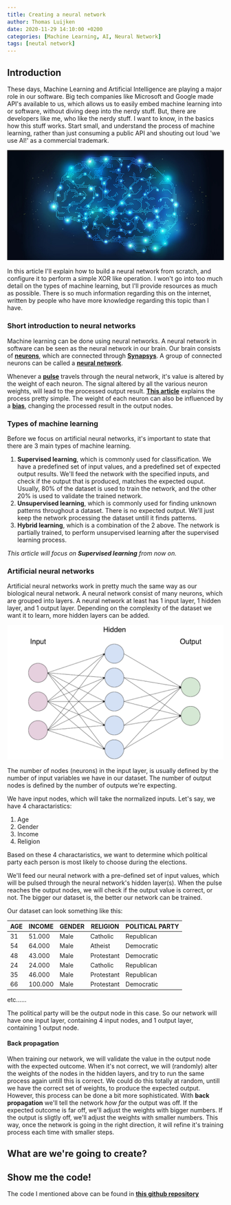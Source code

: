 ```yaml
---
title: Creating a neural network
author: Thomas Luijken
date: 2020-11-29 14:10:00 +0200
categories: [Machine Learning, AI, Neural Network]
tags: [neutal network]
---
```


## Introduction
These days, Machine Learning and Artificial Intelligence are playing a major role in our software. Big tech companies like Microsoft and Google made API's available to us, which allows us to easily embed machine learning into or software, without diving deep into the nerdy stuff. But, there are developers like me, who like the nerdy stuff. I want to know, in the basics how this stuff works. Start small, and understand the process of machine learning, rather than just consuming a public API and shouting out loud 'we use AI!' as a commercial trademark. 

![Image](/assets/img/neural-network/neural_network_brain.png)

In this article I'll explain how to build a neural network from scratch, and configure it to perform a simple XOR like operation. I won't go into too much detail on the types of machine learning, but I'll provide resources as much as possible. There is so much information regarding this on the internet, written by people who have more knowledge regarding this topic than I have.

### Short introduction to neural networks
Machine learning can be done using neural networks. A neural network in software can be seen as the neural network in our brain. Our brain consists of [**neurons**](https://en.wikipedia.org/wiki/Neuron), which are connected through [**Synapsys**](https://en.wikipedia.org/wiki/Synapse). A group of connected neurons can be called a [**neural network**](https://en.wikipedia.org/wiki/Neural_network).

Whenever a [**pulse**](https://en.wikipedia.org/wiki/Action_potential) travels through the neural network, it's value is altered by the weight of each neuron. The signal altered by all the various neuron weights, will lead to the processed output result. [**This article**](https://www.explainthatstuff.com/introduction-to-neural-networks.html) explains the process pretty simple. The weight of each neuron can also be influenced by a [**bias**](https://www.baeldung.com/cs/neural-networks-bias), changing the processed result in the output nodes. 

### Types of machine learning
Before we focus on artificial neural networks, it's important to state that there are 3 main types of machine learning. 
1. **Supervised learning**, which is commonly used for classification. We have a predefined set of input values, and a predefined set of expected output results. We'll feed the network with the specified inputs, and check if the output that is produced, matches the expected ouput. Usually, 80% of the dataset is used to train the network, and the other 20% is used to validate the trained network.
2. **Unsupervised learning**, which is commonly used for finding unknown patterns throughout a dataset. There is no expected output. We'll just keep the network processing the dataset untill it finds patterns. 
3. **Hybrid learning**, which is a combination of the 2 above. The network is partially trained, to perform unsupervised learning after the supervised learning process. 

*This article will focus on **Supervised learning** from now on.*

### Artificial neural networks
Artificial neural networks work in pretty much the same way as our biological neural network. A neural network consist of many neurons, which are grouped into layers. A neural network at least has 1 input layer, 1 hidden layer, and 1 output layer. Depending on the complexity of the dataset we want it to learn, more hidden layers can be added.

![neuralnetwork](/assets/img/neural-network/1_YgJ6SYO7byjfCmt5uV0PmA.png)

The number of nodes (neurons) in the input layer, is usually defined by the number of input variables we have in our dataset. The number of output nodes is defined by the number of outputs we're expecting.

We have input nodes, which will take the normalized inputs. Let's say, we have 4 charactaristics:
1. Age
2. Gender
3. Income
4. Religion

Based on these 4 charactaristics, we want to determine which political party each person is most likely to choose during the elections.

We'll feed our neural network with a pre-defined set of input values, which will be pulsed through the neural network's hidden layer(s). When the pulse reaches the output nodes, we will check if the output value is correct, or not. The bigger our dataset is, the better our network can be trained. 

Our dataset can look something like this:

AGE | INCOME  | GENDER | RELIGION   | POLITICAL PARTY
--- | ------- | ------ | ---------- | ---------------
31  | 51.000  | Male   | Catholic   | Republican
54  | 64.000  | Male   | Atheist    | Democratic
48  | 43.000  | Male   | Protestant | Democratic
24  | 24.000  | Male   | Catholic   | Republican
35  | 46.000  | Male   | Protestant | Republican
66  | 100.000 | Male   | Protestant | Democratic

etc......

The political party will be the output node in this case. 
So our network will have one input layer, containing 4 input nodes, and 1 output layer, containing 1 output node. 

#### Back propagation
When training our network, we will validate the value in the output node with the expected outcome. When it's not correct, we will (randomly) alter the weights of the nodes in the hidden layers, and try to run the same process again untill this is correct. We could do this totally at random, untill we have the correct set of weights, to produce the expected output. However, this process can be done a bit more sophisticated. With **back propagation** we'll tell the network *how far* the output was off. If the expected outcome is far off, we'll adjust the weights with bigger numbers. If the output is sligtly off, we'll adjust the weights with smaller numbers. This way, once the network is going in the right direction, it will refine it's training process each time with smaller steps.

## What are we're going to create?




## Show me the code!
The code I mentioned above can be found in [**this github repository**](https://github.com/tluijken/neural-network-demo)
